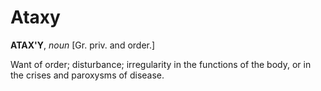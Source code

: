 # Ataxy

**ATAX'Y**, _noun_ \[Gr. priv. and order.\]

Want of order; disturbance; irregularity in the functions of the body, or in the crises and paroxysms of disease.